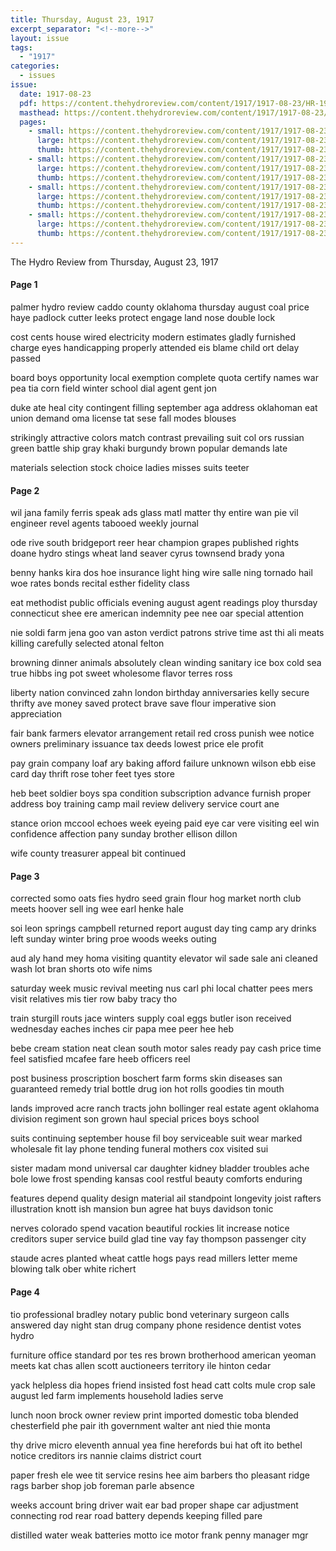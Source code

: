 ```yaml
---
title: Thursday, August 23, 1917
excerpt_separator: "<!--more-->"
layout: issue
tags:
  - "1917"
categories:
  - issues
issue:
  date: 1917-08-23
  pdf: https://content.thehydroreview.com/content/1917/1917-08-23/HR-1917-08-23.pdf
  masthead: https://content.thehydroreview.com/content/1917/1917-08-23/masthead/HR-1917-08-23.jpg
  pages:
    - small: https://content.thehydroreview.com/content/1917/1917-08-23/small/HR-1917-08-23-01.jpg
      large: https://content.thehydroreview.com/content/1917/1917-08-23/large/HR-1917-08-23-01.jpg
      thumb: https://content.thehydroreview.com/content/1917/1917-08-23/thumbnails/HR-1917-08-23-01.jpg
    - small: https://content.thehydroreview.com/content/1917/1917-08-23/small/HR-1917-08-23-02.jpg
      large: https://content.thehydroreview.com/content/1917/1917-08-23/large/HR-1917-08-23-02.jpg
      thumb: https://content.thehydroreview.com/content/1917/1917-08-23/thumbnails/HR-1917-08-23-02.jpg
    - small: https://content.thehydroreview.com/content/1917/1917-08-23/small/HR-1917-08-23-03.jpg
      large: https://content.thehydroreview.com/content/1917/1917-08-23/large/HR-1917-08-23-03.jpg
      thumb: https://content.thehydroreview.com/content/1917/1917-08-23/thumbnails/HR-1917-08-23-03.jpg
    - small: https://content.thehydroreview.com/content/1917/1917-08-23/small/HR-1917-08-23-04.jpg
      large: https://content.thehydroreview.com/content/1917/1917-08-23/large/HR-1917-08-23-04.jpg
      thumb: https://content.thehydroreview.com/content/1917/1917-08-23/thumbnails/HR-1917-08-23-04.jpg
---
```


The Hydro Review from Thursday, August 23, 1917

<!--more-->

<h4>Page 1</h4>
<p>palmer hydro review caddo county oklahoma thursday august coal price haye padlock cutter leeks protect engage land nose double lock</p>
<p>cost cents house wired electricity modern estimates gladly furnished charge eyes handicapping properly attended eis blame child ort delay passed</p>
<p>board boys opportunity local exemption complete quota certify names war pea tia corn field winter school dial agent gent jon</p>
<p>duke ate heal city contingent filling september aga address oklahoman eat union demand oma license tat sese fall modes blouses</p>
<p>strikingly attractive colors match contrast prevailing suit col ors russian green battle ship gray khaki burgundy brown popular demands late</p>
<p>materials selection stock choice ladies misses suits teeter</p>
<h4>Page 2</h4>
<p>wil jana family ferris speak ads glass matl matter thy entire wan pie vil engineer revel agents tabooed weekly journal</p>
<p>ode rive south bridgeport reer hear champion grapes published rights doane hydro stings wheat land seaver cyrus townsend brady yona</p>
<p>benny hanks kira dos hoe insurance light hing wire salle ning tornado hail woe rates bonds recital esther fidelity class</p>
<p>eat methodist public officials evening august agent readings ploy thursday connecticut shee ere american indemnity pee nee oar special attention</p>
<p>nie soldi farm jena goo van aston verdict patrons strive time ast thi ali meats killing carefully selected atonal felton</p>
<p>browning dinner animals absolutely clean winding sanitary ice box cold sea true hibbs ing pot sweet wholesome flavor terres ross</p>
<p>liberty nation convinced zahn london birthday anniversaries kelly secure thrifty ave money saved protect brave save flour imperative sion appreciation</p>
<p>fair bank farmers elevator arrangement retail red cross punish wee notice owners preliminary issuance tax deeds lowest price ele profit</p>
<p>pay grain company loaf ary baking afford failure unknown wilson ebb eise card day thrift rose toher feet tyes store</p>
<p>heb beet soldier boys spa condition subscription advance furnish proper address boy training camp mail review delivery service court ane</p>
<p>stance orion mccool echoes week eyeing paid eye car vere visiting eel win confidence affection pany sunday brother ellison dillon</p>
<p>wife county treasurer appeal bit continued</p>
<h4>Page 3</h4>
<p>corrected somo oats fies hydro seed grain flour hog market north club meets hoover sell ing wee earl henke hale</p>
<p>soi leon springs campbell returned report august day ting camp ary drinks left sunday winter bring proe woods weeks outing</p>
<p>aud aly hand mey homa visiting quantity elevator wil sade sale ani cleaned wash lot bran shorts oto wife nims</p>
<p>saturday week music revival meeting nus carl phi local chatter pees mers visit relatives mis tier row baby tracy tho</p>
<p>train sturgill routs jace winters supply coal eggs butler ison received wednesday eaches inches cir papa mee peer hee heb</p>
<p>bebe cream station neat clean south motor sales ready pay cash price time feel satisfied mcafee fare heeb officers reel</p>
<p>post business proscription boschert farm forms skin diseases san guaranteed remedy trial bottle drug ion hot rolls goodies tin mouth</p>
<p>lands improved acre ranch tracts john bollinger real estate agent oklahoma division regiment son grown haul special prices boys school</p>
<p>suits continuing september house fil boy serviceable suit wear marked wholesale fit lay phone tending funeral mothers cox visited sui</p>
<p>sister madam mond universal car daughter kidney bladder troubles ache bole lowe frost spending kansas cool restful beauty comforts enduring</p>
<p>features depend quality design material ail standpoint longevity joist rafters illustration knott ish mansion bun agree hat buys davidson tonic</p>
<p>nerves colorado spend vacation beautiful rockies lit increase notice creditors super service build glad tine vay fay thompson passenger city</p>
<p>staude acres planted wheat cattle hogs pays read millers letter meme blowing talk ober white richert</p>
<h4>Page 4</h4>
<p>tio professional bradley notary public bond veterinary surgeon calls answered day night stan drug company phone residence dentist votes hydro</p>
<p>furniture office standard por tes res brown brotherhood american yeoman meets kat chas allen scott auctioneers territory ile hinton cedar</p>
<p>yack helpless dia hopes friend insisted fost head catt colts mule crop sale august led farm implements household ladies serve</p>
<p>lunch noon brock owner review print imported domestic toba blended chesterfield phe pair ith government walter ant nied thie monta</p>
<p>thy drive micro eleventh annual yea fine herefords bui hat oft ito bethel notice creditors irs nannie claims district court</p>
<p>paper fresh ele wee tit service resins hee aim barbers tho pleasant ridge rags barber shop job foreman parle absence</p>
<p>weeks account bring driver wait ear bad proper shape car adjustment connecting rod rear road battery depends keeping filled pare</p>
<p>distilled water weak batteries motto ice motor frank penny manager mgr</p>
